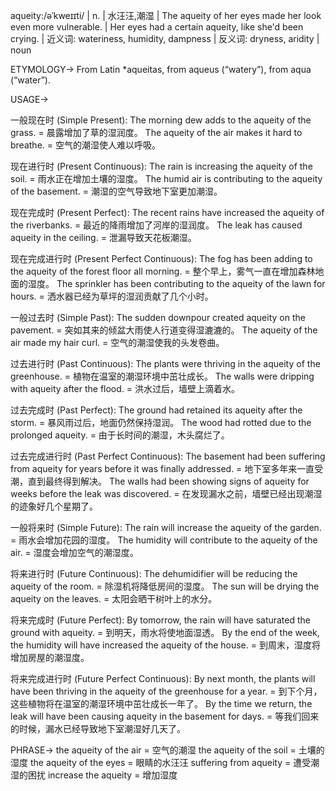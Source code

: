 aqueity:/əˈkweɪɪti/ | n. | 水汪汪,潮湿 | The aqueity of her eyes made her look even more vulnerable. |  Her eyes had a certain aqueity, like she'd been crying. | 近义词: wateriness, humidity, dampness | 反义词: dryness, aridity | noun


ETYMOLOGY->
From Latin *aqueitas, from aqueus (“watery”), from aqua (“water”).

USAGE->

一般现在时 (Simple Present):
The morning dew adds to the aqueity of the grass. =  晨露增加了草的湿润度。
The aqueity of the air makes it hard to breathe. = 空气的潮湿使人难以呼吸。


现在进行时 (Present Continuous):
The rain is increasing the aqueity of the soil. = 雨水正在增加土壤的湿度。
The humid air is contributing to the aqueity of the basement. = 潮湿的空气导致地下室更加潮湿。


现在完成时 (Present Perfect):
The recent rains have increased the aqueity of the riverbanks. = 最近的降雨增加了河岸的湿润度。
The leak has caused aqueity in the ceiling. = 泄漏导致天花板潮湿。


现在完成进行时 (Present Perfect Continuous):
The fog has been adding to the aqueity of the forest floor all morning. = 整个早上，雾气一直在增加森林地面的湿度。
The sprinkler has been contributing to the aqueity of the lawn for hours. =  洒水器已经为草坪的湿润贡献了几个小时。


一般过去时 (Simple Past):
The sudden downpour created aqueity on the pavement. = 突如其来的倾盆大雨使人行道变得湿漉漉的。
The aqueity of the air made my hair curl. = 空气的潮湿使我的头发卷曲。


过去进行时 (Past Continuous):
The plants were thriving in the aqueity of the greenhouse. = 植物在温室的潮湿环境中茁壮成长。
The walls were dripping with aqueity after the flood. = 洪水过后，墙壁上滴着水。


过去完成时 (Past Perfect):
The ground had retained its aqueity after the storm. =  暴风雨过后，地面仍然保持湿润。
The wood had rotted due to the prolonged aqueity. =  由于长时间的潮湿，木头腐烂了。


过去完成进行时 (Past Perfect Continuous):
The basement had been suffering from aqueity for years before it was finally addressed. = 地下室多年来一直受潮，直到最终得到解决。
The walls had been showing signs of aqueity for weeks before the leak was discovered. = 在发现漏水之前，墙壁已经出现潮湿的迹象好几个星期了。


一般将来时 (Simple Future):
The rain will increase the aqueity of the garden. = 雨水会增加花园的湿度。
The humidity will contribute to the aqueity of the air. = 湿度会增加空气的潮湿度。


将来进行时 (Future Continuous):
The dehumidifier will be reducing the aqueity of the room. = 除湿机将降低房间的湿度。
The sun will be drying the aqueity on the leaves. = 太阳会晒干树叶上的水分。


将来完成时 (Future Perfect):
By tomorrow, the rain will have saturated the ground with aqueity. = 到明天，雨水将使地面湿透。
By the end of the week, the humidity will have increased the aqueity of the house. = 到周末，湿度将增加房屋的潮湿度。


将来完成进行时 (Future Perfect Continuous):
By next month, the plants will have been thriving in the aqueity of the greenhouse for a year. = 到下个月，这些植物将在温室的潮湿环境中茁壮成长一年了。
By the time we return, the leak will have been causing aqueity in the basement for days. = 等我们回来的时候，漏水已经导致地下室潮湿好几天了。



PHRASE->
the aqueity of the air = 空气的潮湿
the aqueity of the soil = 土壤的湿度
the aqueity of the eyes = 眼睛的水汪汪
suffering from aqueity = 遭受潮湿的困扰
increase the aqueity = 增加湿度
